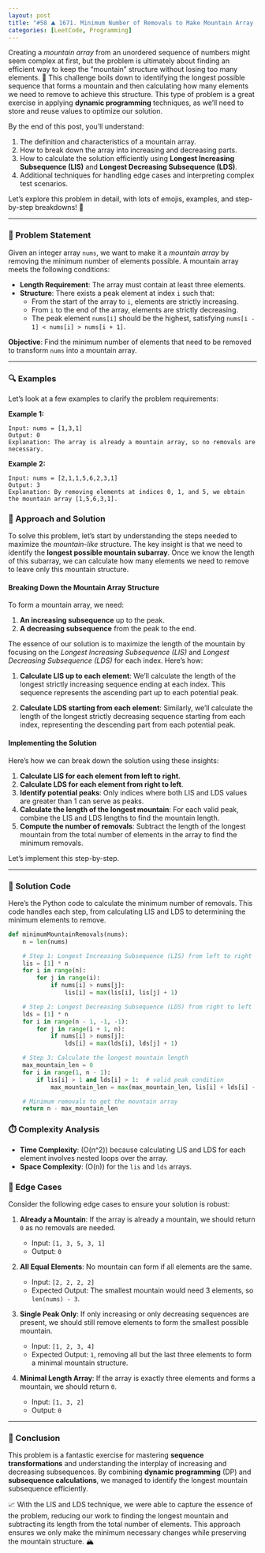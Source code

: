 ```yaml
---
layout: post
title: "#58 ⛰️ 1671. Minimum Number of Removals to Make Mountain Array 🧠🚀"
categories: [LeetCode, Programming]
---
```


Creating a *mountain array* from an unordered sequence of numbers might seem complex at first, but the problem is ultimately about finding an efficient way to keep the “mountain” structure without losing too many elements. 🌄 This challenge boils down to identifying the longest possible sequence that forms a mountain and then calculating how many elements we need to remove to achieve this structure. This type of problem is a great exercise in applying **dynamic programming** techniques, as we’ll need to store and reuse values to optimize our solution. 

By the end of this post, you’ll understand:
1. The definition and characteristics of a mountain array.
2. How to break down the array into increasing and decreasing parts.
3. How to calculate the solution efficiently using **Longest Increasing Subsequence (LIS)** and **Longest Decreasing Subsequence (LDS)**.
4. Additional techniques for handling edge cases and interpreting complex test scenarios.

Let’s explore this problem in detail, with lots of emojis, examples, and step-by-step breakdowns! 🚀

---

### 📝 Problem Statement

Given an integer array `nums`, we want to make it a *mountain array* by removing the minimum number of elements possible. A mountain array meets the following conditions:

- **Length Requirement**: The array must contain at least three elements.
- **Structure**: There exists a peak element at index `i` such that:
  - From the start of the array to `i`, elements are strictly increasing.
  - From `i` to the end of the array, elements are strictly decreasing.
  - The peak element `nums[i]` should be the highest, satisfying `nums[i - 1] < nums[i] > nums[i + 1]`.

**Objective**: Find the minimum number of elements that need to be removed to transform `nums` into a mountain array.

---

### 🔍 Examples

Let’s look at a few examples to clarify the problem requirements:

**Example 1:**
```plaintext
Input: nums = [1,3,1]
Output: 0
Explanation: The array is already a mountain array, so no removals are necessary.
```

**Example 2:**
```plaintext
Input: nums = [2,1,1,5,6,2,3,1]
Output: 3
Explanation: By removing elements at indices 0, 1, and 5, we obtain the mountain array [1,5,6,3,1].
```

### 🧩 Approach and Solution

To solve this problem, let’s start by understanding the steps needed to maximize the *mountain-like* structure. The key insight is that we need to identify the **longest possible mountain subarray**. Once we know the length of this subarray, we can calculate how many elements we need to remove to leave only this mountain structure.

#### Breaking Down the Mountain Array Structure

To form a mountain array, we need:
1. **An increasing subsequence** up to the peak.
2. **A decreasing subsequence** from the peak to the end.

The essence of our solution is to maximize the length of the mountain by focusing on the *Longest Increasing Subsequence (LIS)* and *Longest Decreasing Subsequence (LDS)* for each index. Here’s how:

1. **Calculate LIS up to each element**: We’ll calculate the length of the longest strictly increasing sequence ending at each index. This sequence represents the ascending part up to each potential peak.
  
2. **Calculate LDS starting from each element**: Similarly, we’ll calculate the length of the longest strictly decreasing sequence starting from each index, representing the descending part from each potential peak.

#### Implementing the Solution

Here’s how we can break down the solution using these insights:

1. **Calculate LIS for each element from left to right**.
2. **Calculate LDS for each element from right to left**.
3. **Identify potential peaks**: Only indices where both LIS and LDS values are greater than 1 can serve as peaks.
4. **Calculate the length of the longest mountain**: For each valid peak, combine the LIS and LDS lengths to find the mountain length.
5. **Compute the number of removals**: Subtract the length of the longest mountain from the total number of elements in the array to find the minimum removals.

Let’s implement this step-by-step.

---

### 🚀 Solution Code

Here’s the Python code to calculate the minimum number of removals. This code handles each step, from calculating LIS and LDS to determining the minimum elements to remove.

```python
def minimumMountainRemovals(nums):
    n = len(nums)

    # Step 1: Longest Increasing Subsequence (LIS) from left to right
    lis = [1] * n
    for i in range(n):
        for j in range(i):
            if nums[i] > nums[j]:
                lis[i] = max(lis[i], lis[j] + 1)

    # Step 2: Longest Decreasing Subsequence (LDS) from right to left
    lds = [1] * n
    for i in range(n - 1, -1, -1):
        for j in range(i + 1, n):
            if nums[i] > nums[j]:
                lds[i] = max(lds[i], lds[j] + 1)

    # Step 3: Calculate the longest mountain length
    max_mountain_len = 0
    for i in range(1, n - 1):
        if lis[i] > 1 and lds[i] > 1:  # valid peak condition
            max_mountain_len = max(max_mountain_len, lis[i] + lds[i] - 1)

    # Minimum removals to get the mountain array
    return n - max_mountain_len
```

### ⏱️ Complexity Analysis

- **Time Complexity**: \(O(n^2)\) because calculating LIS and LDS for each element involves nested loops over the array.
- **Space Complexity**: \(O(n)\) for the `lis` and `lds` arrays.

### 🧪 Edge Cases

Consider the following edge cases to ensure your solution is robust:

1. **Already a Mountain**: If the array is already a mountain, we should return `0` as no removals are needed.
   - Input: `[1, 3, 5, 3, 1]`
   - Output: `0`

2. **All Equal Elements**: No mountain can form if all elements are the same.
   - Input: `[2, 2, 2, 2]`
   - Expected Output: The smallest mountain would need 3 elements, so `len(nums) - 3`.

3. **Single Peak Only**: If only increasing or only decreasing sequences are present, we should still remove elements to form the smallest possible mountain.
   - Input: `[1, 2, 3, 4]`
   - Expected Output: `1`, removing all but the last three elements to form a minimal mountain structure.

4. **Minimal Length Array**: If the array is exactly three elements and forms a mountain, we should return `0`.
   - Input: `[1, 3, 2]`
   - Output: `0`

---

### 🏁 Conclusion

This problem is a fantastic exercise for mastering **sequence transformations** and understanding the interplay of increasing and decreasing subsequences. By combining **dynamic programming** (DP) and **subsequence calculations**, we managed to identify the longest mountain subsequence efficiently.

📈 With the LIS and LDS technique, we were able to capture the essence of the problem, reducing our work to finding the longest mountain and subtracting its length from the total number of elements. This approach ensures we only make the minimum necessary changes while preserving the mountain structure. 🏔️

